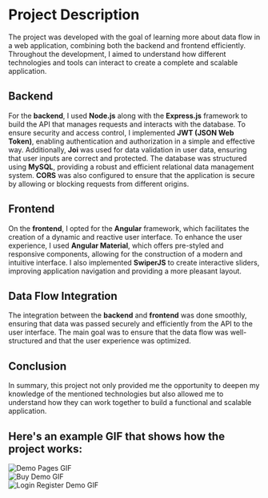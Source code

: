 # Project Description

The project was developed with the goal of learning more about data flow in a web application, combining both the backend and frontend efficiently. Throughout the development, I aimed to understand how different technologies and tools can interact to create a complete and scalable application.

## Backend

For the **backend**, I used **Node.js** along with the **Express.js** framework to build the API that manages requests and interacts with the database. To ensure security and access control, I implemented **JWT (JSON Web Token)**, enabling authentication and authorization in a simple and effective way. Additionally, **Joi** was used for data validation in user data, ensuring that user inputs are correct and protected. The database was structured using **MySQL**, providing a robust and efficient relational data management system. **CORS** was also configured to ensure that the application is secure by allowing or blocking requests from different origins.

## Frontend

On the **frontend**, I opted for the **Angular** framework, which facilitates the creation of a dynamic and reactive user interface. To enhance the user experience, I used **Angular Material**, which offers pre-styled and responsive components, allowing for the construction of a modern and intuitive interface. I also implemented **SwiperJS** to create interactive sliders, improving application navigation and providing a more pleasant layout.

## Data Flow Integration

The integration between the **backend** and **frontend** was done smoothly, ensuring that data was passed securely and efficiently from the API to the user interface. The main goal was to ensure that the data flow was well-structured and that the user experience was optimized.

## Conclusion

In summary, this project not only provided me the opportunity to deepen my knowledge of the mentioned technologies but also allowed me to understand how they can work together to build a functional and scalable application.

## Here's an example GIF that shows how the project works:

![Demo Pages GIF](https://github.com/DaviAlmeidaD3V/e-commerce-angular/raw/main/client/src/assets/img/DemoPages.gif)<br>
![Buy Demo GIF](https://github.com/DaviAlmeidaD3V/e-commerce-angular/raw/main/client/src/assets/img/BuyDemo.gif)<br>
![Login Register Demo GIF](https://github.com/DaviAlmeidaD3V/e-commerce-angular/blob/main/client/src/assets/img/LoginRegisterDemo.gif)
